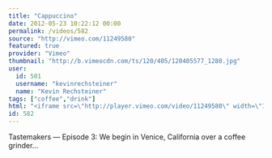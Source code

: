 ```yaml
---
title: "Cappuccino"
date: 2012-05-23 10:22:12 00:00
permalink: /videos/582
source: "http://vimeo.com/11249580"
featured: true
provider: "Vimeo"
thumbnail: "http://b.vimeocdn.com/ts/120/405/120405577_1280.jpg"
user:
  id: 501
  username: "kevinrechsteiner"
  name: "Kevin Rechsteiner"
tags: ["coffee","drink"]
html: "<iframe src=\"http://player.vimeo.com/video/11249580\" width=\"1920\" height=\"1080\" frameborder=\"0\" webkitallowfullscreen mozallowfullscreen allowfullscreen></iframe>"
id: 582
---
```


Tastemakers — Episode 3: We begin in Venice, California over a coffee grinder...